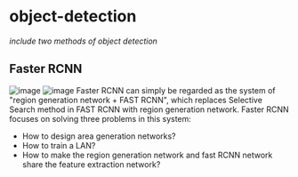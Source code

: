 # object-detection
*include two methods of object detection*
## Faster RCNN
![image](https://user-images.githubusercontent.com/83350834/150303820-85928758-29a3-4315-97a3-bcf193e75448.png)
![image](https://user-images.githubusercontent.com/83350834/150303898-df9e5334-618c-4eeb-902b-d4e26ba833f0.png)
Faster RCNN can simply be regarded as the system of "region generation network + FAST RCNN", which replaces Selective Search method in FAST RCNN with region generation network. Faster RCNN focuses on solving three problems in this system:
- How to design area generation networks?
- How to train a LAN?
- How to make the region generation network and fast RCNN network share the feature extraction network?
